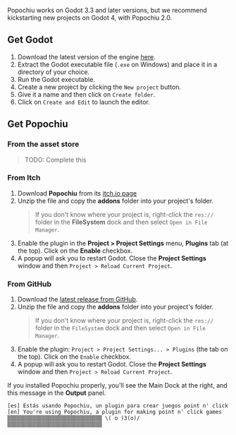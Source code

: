 Popochiu works on Godot 3.3 and later versions, but we recommend kickstarting new projects on Godot 4, with Popochiu 2.0.

## Get Godot

1. Download the latest version of the engine [here](https://godotengine.org/download).
2. Extract the Godot executable file (`.exe` on Windows) and place it in a directory of your choice.
3. Run the Godot executable.
4. Create a new project by clicking the `New project` button.
5. Give it a name and then click on `Create folder`.
6. Click on `Create and Edit` to launch the editor.

## Get Popochiu

### From the asset store

> TODO: Complete this

### From Itch

1. Download **Popochiu** from its [itch.io page](https://mapedorr.itch.io/popochiu)
2. Unzip the file and copy the **addons** folder into your project's folder.
   > If you don't know where your project is, right-click the `res://` folder in the **FileSystem** dock and then select `Open in File Manager`.
3. Enable the plugin in the **Project > Project Settings** menu, **Plugins** tab (at the top). Click on the **Enable** checkbox.
4. A popup will ask you to restart Godot. Close the **Project Settings** window and then `Project > Reload Current Project`.

### From GitHub

1. Download the [latest release from GitHub](https://github.com/carenalgas/popochiu/releases).
2. Unzip the file and copy the **addons** folder into your project's folder.
   > If you don't know where your project is, right-click the `res://` folder in the `FileSystem` dock and then select `Open in File Manager`.
3. Enable the plugin: `Project > Project Settings... > Plugins` (the tab on the top). Click on the `Enable` checkbox.
4. A popup will ask you to restart Godot. Close the **Project Settings** window and then `Project > Reload Current Project`.


If you installed Popochiu properly, you'll see the Main Dock at the right, and this message in the **Output** panel.

```text
[es] Estás usando Popochiu, un plugin para crear juegos point n' click
[en] You're using Popochiu, a plugin for making point n' click games
▒▒▒▒▒▒▒▒▒▒▒▒▒▒▒▒▒▒▒▒▒▒▒▒▒▒▒▒▒▒ \( o )3(o)/ ▒▒▒▒▒▒▒▒▒▒▒▒▒▒▒▒▒▒▒▒▒▒▒▒▒▒▒▒▒▒
```
